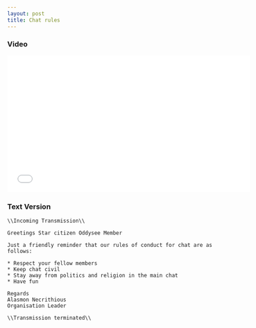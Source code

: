 ```yaml
---
layout: post
title: Chat rules
---
```

### Video

<iframe width="560" height="315" src="//www.youtube.com/embed/jZexq_sTtas" frameborder="0" allowfullscreen></iframe>

### Text Version

```
\\Incoming Transmission\\

Greetings Star citizen Oddysee Member

Just a friendly reminder that our rules of conduct for chat are as follows:

* Respect your fellow members
* Keep chat civil
* Stay away from politics and religion in the main chat
* Have fun

Regards  
Alasmon Necrithious  
Organisation Leader

\\Transmission terminated\\
```
